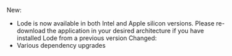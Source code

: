 New:
  - Lode is now available in both Intel and Apple silicon versions. Please re-download the application in your desired architecture if you have installed Lode from a previous version
Changed:
  - Various dependency upgrades
